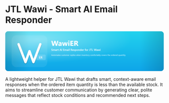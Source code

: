 # JTL Wawi - Smart AI Email Responder

![WawiER Banner](assets/WawiER-Banner.png)

A lightweight helper for JTL Wawi that drafts smart, context-aware email responses when the ordered item quantity is less than the available stock. It aims to streamline customer communication by generating clear, polite messages that reflect stock conditions and recommended next steps.